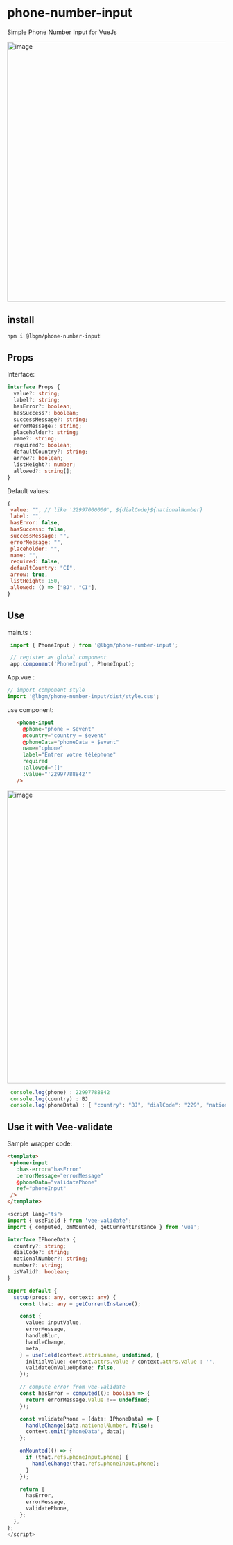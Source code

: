 # phone-number-input

Simple Phone Number Input for VueJs

<img width="599" alt="image" src="https://user-images.githubusercontent.com/92580505/182828046-989095ca-f6bf-420e-92fc-98fb99dab25e.png">


## install
```sh
npm i @lbgm/phone-number-input
```


## Props
  Interface:
  ```ts
  interface Props {
    value?: string;
    label?: string;
    hasError?: boolean;
    hasSuccess?: boolean;
    successMessage?: string;
    errorMessage?: string;
    placeholder?: string;
    name?: string;
    required?: boolean;
    defaultCountry?: string;
    arrow?: boolean;
    listHeight?: number;
    allowed?: string[];
 }
  ```

 Default values:
 ```js
 {
  value: "", // like '22997000000', ${dialCode}${nationalNumber}
  label: "",
  hasError: false,
  hasSuccess: false,
  successMessage: "",
  errorMessage: "",
  placeholder: "",
  name: "",
  required: false,
  defaultCountry: "CI",
  arrow: true,
  listHeight: 150,
  allowed: () => ["BJ", "CI"],
 }
 ```


## Use
 main.ts :
 ```js
  import { PhoneInput } from '@lbgm/phone-number-input';

  // register as global component
  app.component('PhoneInput', PhoneInput);
 ```
 App.vue :
 ```js
 // import component style
 import '@lbgm/phone-number-input/dist/style.css';
 ```

 use component:
 ```html
    <phone-input
      @phone="phone = $event"
      @country="country = $event"
      @phoneData="phoneData = $event"
      name="cphone"
      label="Entrer votre téléphone"
      required
      :allowed="[]"
      :value="'22997788842'"
    />
 ```
 <img width="675" alt="image" src="https://user-images.githubusercontent.com/92580505/182823223-6be9aa4c-b4d8-4835-aaae-8b79052c0caf.png">

 ```js
  console.log(phone) : 22997788842
  console.log(country) : BJ
  console.log(phoneData) : { "country": "BJ", "dialCode": "229", "nationalNumber": "97788842", "number": "+22997788842", "isValid": true }
 ```

 ## Use it with Vee-validate

 Sample wrapper code:
 ```html
 <template>
  <phone-input
    :has-error="hasError"
    :errorMessage="errorMessage"
    @phoneData="validatePhone"
    ref="phoneInput"
  />
</template>
```
```ts
<script lang="ts">
import { useField } from 'vee-validate';
import { computed, onMounted, getCurrentInstance } from 'vue';

interface IPhoneData {
  country?: string;
  dialCode?: string;
  nationalNumber?: string;
  number?: string;
  isValid?: boolean;
}

export default {
  setup(props: any, context: any) {
    const that: any = getCurrentInstance();

    const {
      value: inputValue,
      errorMessage,
      handleBlur,
      handleChange,
      meta,
    } = useField(context.attrs.name, undefined, {
      initialValue: context.attrs.value ? context.attrs.value : '',
      validateOnValueUpdate: false,
    });

    // compute error from vee-validate
    const hasError = computed((): boolean => {
      return errorMessage.value !== undefined;
    });

    const validatePhone = (data: IPhoneData) => {
      handleChange(data.nationalNumber, false);
      context.emit('phoneData', data);
    };

    onMounted(() => {
      if (that.refs.phoneInput.phone) {
        handleChange(that.refs.phoneInput.phone);
      }
    });

    return {
      hasError,
      errorMessage,
      validatePhone,
    };
  },
};
</script>
```

